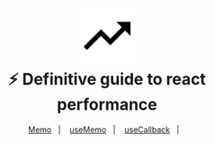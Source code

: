 <h1 align="center">
    <img alt="Proffy" src="github/2x/graphic.png" height="100px" />
    <br>⚡️ Definitive guide to react performance<br/>
</h1>

<p align="center">
  <a href="https://reactjs.org/docs/react-api.html#reactmemo">Memo</a>&nbsp;&nbsp;&nbsp;|&nbsp;&nbsp;&nbsp;
  <a href="https://reactjs.org/docs/hooks-reference.html#usememo">useMemo</a>&nbsp;&nbsp;&nbsp;|&nbsp;&nbsp;&nbsp;
  <a href="https://reactjs.org/docs/hooks-reference.html#usecallback">useCallback</a>&nbsp;&nbsp;&nbsp;|&nbsp;&nbsp;&nbsp;
</p>
